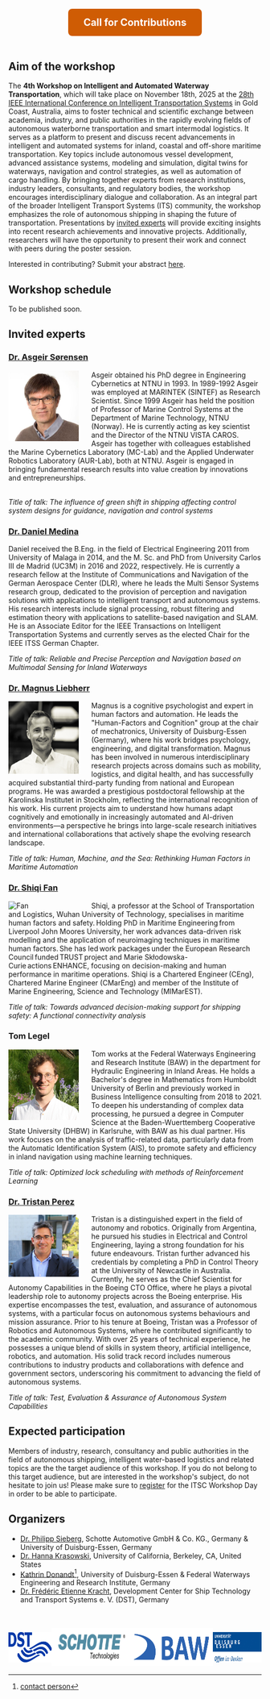 <br>
<h3 align="center">
  <a href="https://docs.google.com/forms/d/e/1FAIpQLSegqE_srBeCVRJyyzYTrg0mcZAQsLEN1gQThHxMP2hL7_fXgQ/viewform?usp=header" style="font-size: 1.2em; font-weight: bold; background-color: #cf5c04; padding: 15px 30px; border-radius: 8px; text-decoration: none; color: white;">
    Call for Contributions
  </a>
</h3>
<br>

## Aim of the workshop

The **4th Workshop on Intelligent and Automated Waterway Transportation**, which will take place on November 18th, 2025 at the [28th IEEE International Conference on Intelligent Transportation Systems](https://ieee-itsc.org/2025/) in Gold Coast, Australia, aims to foster technical and scientific exchange between academia, industry, and public authorities in the rapidly evolving fields of autonomous waterborne transportation and smart intermodal logistics. It serves as a platform to present and discuss recent advancements in intelligent and automated systems for inland, coastal and off-shore maritime transportation. Key topics include autonomous vessel development, advanced assistance systems, modeling and simulation, digital twins for waterways, navigation and control strategies, as well as automation of cargo handling. By bringing together experts from research institutions, industry leaders, consultants, and regulatory bodies, the workshop encourages interdisciplinary dialogue and collaboration. As an integral part of the broader Intelligent Transport Systems (ITS) community, the workshop emphasizes the role of autonomous shipping in shaping the future of transportation. 
Presentations by [invited experts](#invited-experts) will provide exciting insights into recent research achievements and innovative projects. Additionally, researchers will have the opportunity to present their work and connect with peers during the poster session. 

Interested in contributing? Submit your abstract [here](https://docs.google.com/forms/d/e/1FAIpQLSegqE_srBeCVRJyyzYTrg0mcZAQsLEN1gQThHxMP2hL7_fXgQ/viewform?usp=header).

## Workshop schedule

To be published soon.


## Invited experts

### [Dr. Asgeir Sørensen](https://www.ntnu.edu/employees/asgeir.sorensen)

<img src="Sorensen.jpg" alt="Sorensen" align="left" width="140" style="vertical-align:middle;margin:0px 25px 0px 0px"/>Asgeir obtained his PhD degree in Engineering Cybernetics at NTNU in 1993. In 1989-1992 Asgeir was employed at MARINTEK (SINTEF) as Research Scientist. Since 1999 Asgeir has held the position of Professor of Marine Control Systems at the Department of Marine Technology, NTNU (Norway). He is currently acting as key scientist and the Director of the NTNU VISTA CAROS. Asgeir has together with colleagues established the Marine Cybernetics Laboratory (MC-Lab) and the Applied Underwater Robotics Laboratory (AUR-Lab), both at NTNU. Asgeir is engaged in bringing fundamental research results into value creation by innovations and entrepreneurships.<br><br>

_Title of talk: The influence of green shift in shipping affecting control system designs for guidance, navigation and control systems_

### [Dr. Daniel Medina](https://www.linkedin.com/in/eng-daniel-medina)

Daniel received the B.Eng. in the field of Electrical Engineering 2011 from University of Malaga in 2014, and the M. Sc. and PhD from University Carlos III de Madrid (UC3M) in 2016 and 2022, respectively. He is currently a research fellow at the Institute of Communications and Navigation of the German Aerospace Center (DLR), where he leads the Multi Sensor Systems research group, dedicated to the provision of perception and navigation solutions with applications to intelligent transport and autonomous systems. His research interests include signal processing, robust filtering and estimation theory with applications to satellite-based navigation and SLAM. He is an Associate Editor for the IEEE Transactions on Intelligent Transportation Systems and currently serves as the elected Chair for the IEEE ITSS German Chapter.

_Title of talk: Reliable and Precise Perception and Navigation based on Multimodal Sensing for Inland Waterways_


### [Dr. Magnus Liebherr](https://www.linkedin.com/in/magnus-liebherr-259335183)

<img src="Liebherr1.jpg" alt="Liebherr" align="left" width="140" style="vertical-align:middle;margin:0px 25px 0px 0px"/>Magnus is a cognitive psychologist and expert in human factors and automation. He leads the "Human-Factors and Cognition" group at the chair of mechatronics, University of Duisburg-Essen (Germany), where his work bridges psychology, engineering, and digital transformation. Magnus has been involved in numerous interdisciplinary research projects across domains such as mobility, logistics, and digital health, and has successfully acquired substantial third-party funding from national and European programs. He was awarded a prestigious postdoctoral fellowship at the Karolinska Institutet in Stockholm, reflecting the international recognition of his work. His current projects aim to understand how humans adapt cognitively and emotionally in increasingly automated and AI-driven environments—a perspective he brings into large-scale research initiatives and international collaborations that actively shape the evolving research landscape. 	 

_Title of talk: Human, Machine, and the Sea: Rethinking Human Factors in Maritime Automation_

### [Dr. Shiqi Fan](https://www.linkedin.com/in/shiqi-fan-b317658b)

<img src="Fan.jpg" alt="Fan" align="left" width="140" style="vertical-align:middle;margin:0px 25px 0px 0px"/> Shiqi, a professor at the School of Transportation and Logistics, Wuhan University of Technology, specialises in maritime human factors and safety. Holding PhD in Maritime Engineering from Liverpool John Moores University, her work advances data-driven risk modelling and the application of neuroimaging techniques in maritime human factors. She has led work packages under the European Research Council funded TRUST project and Marie Skłodowska-Curie actions ENHANCE, focusing on decision-making and human performance in maritime operations. Shiqi is a Chartered Engineer (CEng), Chartered Marine Engineer (CMarEng) and member of the Institute of Marine Engineering, Science and Technology (MIMarEST).	 

_Title of talk: Towards advanced decision-making support for shipping safety: A functional connectivity analysis_

### Tom Legel

<img src="TL30.png" alt="Legel" align="left" width="140" style="vertical-align:middle;margin:0px 25px 0px 0px"/> Tom works at the Federal Waterways Engineering and Research Institute (BAW) in the department for Hydraulic Engineering in Inland Areas. He holds a Bachelor's degree in Mathematics from Humboldt University of Berlin and previously worked in Business Intelligence consulting from 2018 to 2021. To deepen his understanding of complex data processing, he pursued a degree in Computer Science at the Baden-Wuerttemberg Cooperative State University (DHBW) in Karlsruhe, with BAW as his dual partner. His work focuses on the analysis of traffic-related data, particularly data from the Automatic Identification System (AIS), to promote safety and efficiency in inland navigation using machine learning techniques. 

_Title of talk: Optimized lock scheduling with methods of Reinforcement Learning_


### [Dr. Tristan Perez](https://au.linkedin.com/in/tristan-perez-phd-b463584)

<img src="TP.jpg" alt="Perez" align="left" width="140" style="vertical-align:middle;margin:0px 25px 0px 0px"/> Tristan is a distinguished expert in the field of autonomy and robotics. Originally from Argentina, he pursued his studies in Electrical and Control Engineering, laying a strong foundation for his future endeavours. Tristan further advanced his credentials by completing a PhD in Control Theory at the University of Newcastle in Australia.
Currently, he serves as the Chief Scientist for Autonomy Capabilities in the Boeing CTO Office, where he plays a pivotal leadership role to autonomy projects across the Boeing enterprise. His expertise encompasses the test, evaluation, and assurance of autonomous systems, with a particular focus on autonomous systems behaviours and mission assurance.
Prior to his tenure at Boeing, Tristan was a Professor of Robotics and Autonomous Systems, where he contributed significantly to the academic community. With over 25 years of technical experience, he possesses a unique blend of skills in system theory, artificial intelligence, robotics, and automation. His solid track record includes numerous contributions to industry products and collaborations with defence and government sectors, underscoring his commitment to advancing the field of autonomous systems.

_Title of talk: Test, Evaluation & Assurance of Autonomous System Capabilities_


## Expected participation

Members of industry, research, consultancy and public authorities in the field of autonomous shipping, intelligent water-based logistics and related topics are the the target audience of this workshop. If you do not belong to this target audience, but are interested in the workshop's subject, do not hesitate to join us! 
Please make sure to [register](https://ieee-itsc.org/2025/attend/registration/) for the ITSC Workshop Day in order to be able to participate. 

## Organizers

* [Dr. Philipp Sieberg](https://www.linkedin.com/in/dr-philipp-sieberg-1a21bb199/?originalSubdomain=de), Schotte Automotive GmbH & Co. KG., Germany & University of Duisburg-Essen, Germany
* [Dr. Hanna Krasowski](https://hanna.krasowski.io/), University of California, Berkeley, CA, United States 
*	[Kathrin Donandt](https://www.uni-due.de/srs/person.php?Id=147)[^1], University of Duisburg-Essen & Federal Waterways Engineering and Research Institute, Germany
* [Dr. Frédéric Etienne Kracht](https://www.linkedin.com/in/frederickracht), Development Center for Ship Technology and Transport Systems e. V. (DST), Germany

[^1]: [contact person](mailto:kathrin.donandt@web.de?subject=IEEEITSCWorkshop)

<br />
<br />
<div style="display: flex; justify-content: space-between; align-items: center; width: 100%;">
  
  <!-- Left -->
  <a style="text-decoration: none;" href="https://www.dst-org.de/en/" target="_blank">
    <img src="rz_logo_dst_cmyk_100_66_0_2_02.svg" alt="DST" height="60"> 
  </a>

  <!-- Center -->
  <a style="text-decoration: none;" href="https://www.schotteautomotive.com/" target="_blank">
    <img src="Schotte_Tec_Logo.png" alt="SCHOTTE" height="75"> 
  </a>

  <a style="text-decoration:none" href="https://www.baw.de/en/home/home.html" target="_blank">
    <img src="BAW_kurz_blau_RGB.png" alt="BAW" float="left" height="75"/> 
  </a>

  <!-- Right -->
  <a style="text-decoration: none;" href="https://www.uni-due.de/en/index.php" target="_blank">
    <img src="logo_claim_72dpi_rgb_200.jpg" alt="UDE" height="60"> 
  </a>

</div>


